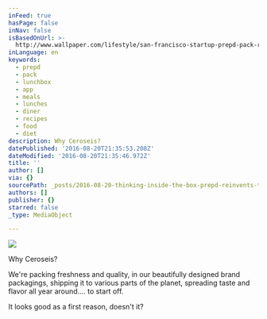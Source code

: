 ```yaml
---
inFeed: true
hasPage: false
inNav: false
isBasedOnUrl: >-
  http://www.wallpaper.com/lifestyle/san-francisco-startup-prepd-pack-reinvents-the-lunchbox
inLanguage: en
keywords:
  - prepd
  - pack
  - lunchbox
  - app
  - meals
  - lunches
  - diner
  - recipes
  - food
  - diet
description: Why Ceroseis?
datePublished: '2016-08-20T21:35:53.208Z'
dateModified: '2016-08-20T21:35:46.972Z'
title: ''
author: []
via: {}
sourcePath: _posts/2016-08-20-thinking-inside-the-box-prepd-reinvents-the-lunchbox.md
authors: []
publisher: {}
starred: false
_type: MediaObject

---
```

![](https://the-grid-user-content.s3-us-west-2.amazonaws.com/92061f18-c30f-454d-b818-9854bc368de5.jpg)

Why Ceroseis?

We're packing freshness and quality, in our beautifully designed brand packagings, shipping it to various parts of the planet, spreading taste and flavor all year around.... to start off. 

It looks good as a first reason, doesn't it?
